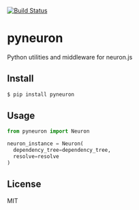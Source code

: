 [![Build Status](https://travis-ci.org/neuron-js/pyneuron.svg?branch=master)](https://travis-ci.org/neuron-js/pyneuron)

# pyneuron

Python utilities and middleware for neuron.js

## Install

```sh
$ pip install pyneuron
```

## Usage

```py
from pyneuron import Neuron

neuron_instance = Neuron(
  dependency_tree=dependency_tree,
  resolve=resolve
)
```

## License

MIT
